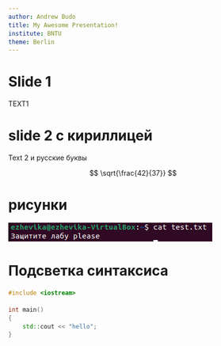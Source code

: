 ```yaml
---
author: Andrew Budo
title: My Awesome Presentation!
institute: BNTU
theme: Berlin
---
```


# Slide 1

 TEXT1

# slide 2 с кириллицей

Text 2 и русские буквы

$$
\sqrt{\frac{42}{37}}
$$

# рисунки

![скриншот](img/1.png)

# Подсветка синтаксиса

```cpp
#include <iostream>

int main()
{
    std::cout << "hello";
}
```
